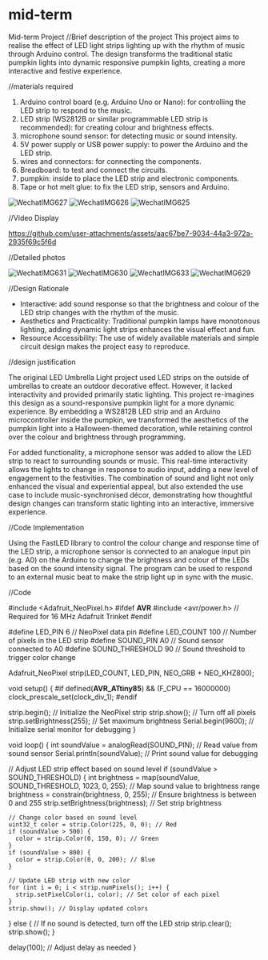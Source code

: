 # mid-term

Mid-term Project
//Brief description of the project
This project aims to realise the effect of LED light strips lighting up with the rhythm of music through Arduino control. The design transforms the traditional static pumpkin lights into dynamic responsive pumpkin lights, creating a more interactive and festive experience.

//materials required
 1. Arduino control board (e.g. Arduino Uno or Nano): for controlling the LED strip to respond to the music.
 2. LED strip (WS2812B or similar programmable LED strip is recommended): for creating colour and brightness effects.
 3. microphone sound sensor: for detecting music or sound intensity.
 4. 5V power supply or USB power supply: to power the Arduino and the LED strip.
 5. wires and connectors: for connecting the components.
 6. Breadboard: to test and connect the circuits.
 7. pumpkin: inside to place the LED strip and electronic components.
 8. Tape or hot melt glue: to fix the LED strip, sensors and Arduino.

![WechatIMG627](https://github.com/user-attachments/assets/ad073ce2-47fc-4a77-808e-ac17044b296c)
![WechatIMG626](https://github.com/user-attachments/assets/36fb3eeb-3978-468a-a608-6ce886a414d0)
![WechatIMG625](https://github.com/user-attachments/assets/bdbf3714-6fdd-4ead-a31d-72833c22e58e)


//Video Display

https://github.com/user-attachments/assets/aac67be7-9034-44a3-972a-2935f69c5f6d


//Detailed photos

![WechatIMG631](https://github.com/user-attachments/assets/7c582a16-9b54-44dc-b37c-b3ba73bff21a)
![WechatIMG630](https://github.com/user-attachments/assets/eb70965c-d752-4608-b290-865474e3a40e)
![WechatIMG633](https://github.com/user-attachments/assets/a3c1bf8e-79e3-4c81-983f-0e91a68f0e30)
![WechatIMG629](https://github.com/user-attachments/assets/a5a4ab85-354f-4e3f-a3ce-42d40fd957f3)


//Design Rationale

 - Interactive: add sound response so that the brightness and colour of the LED strip changes with the rhythm of the music.
 - Aesthetics and Practicality: Traditional pumpkin lamps have monotonous lighting, adding dynamic light strips enhances the visual effect and fun.
 - Resource Accessibility: The use of widely available materials and simple circuit design makes the project easy to reproduce.



//design justification 

The original LED Umbrella Light project used LED strips on the outside of umbrellas to create an outdoor decorative effect. However, it lacked interactivity and provided primarily static lighting. This project re-imagines this design as a sound-responsive pumpkin light for a more dynamic experience. By embedding a WS2812B LED strip and an Arduino microcontroller inside the pumpkin, we transformed the aesthetics of the pumpkin light into a Halloween-themed decoration, while retaining control over the colour and brightness through programming.

For added functionality, a microphone sensor was added to allow the LED strip to react to surrounding sounds or music. This real-time interactivity allows the lights to change in response to audio input, adding a new level of engagement to the festivities. The combination of sound and light not only enhanced the visual and experiential appeal, but also extended the use case to include music-synchronised décor, demonstrating how thoughtful design changes can transform static lighting into an interactive, immersive experience.



//Code Implementation

Using the FastLED library to control the colour change and response time of the LED strip, a microphone sensor is connected to an analogue input pin (e.g. A0) on the Arduino to change the brightness and colour of the LEDs based on the sound intensity signal. The program can be used to respond to an external music beat to make the strip light up in sync with the music.

//Code

#include <Adafruit_NeoPixel.h>
#ifdef __AVR__
 #include <avr/power.h> // Required for 16 MHz Adafruit Trinket
#endif

#define LED_PIN    6         // NeoPixel data pin
#define LED_COUNT 100        // Number of pixels in the LED strip
#define SOUND_PIN  A0        // Sound sensor connected to A0
#define SOUND_THRESHOLD 90   // Sound threshold to trigger color change

Adafruit_NeoPixel strip(LED_COUNT, LED_PIN, NEO_GRB + NEO_KHZ800);

void setup() {
  #if defined(__AVR_ATtiny85__) && (F_CPU == 16000000)
    clock_prescale_set(clock_div_1);
  #endif
  
  strip.begin();                // Initialize the NeoPixel strip
  strip.show();                 // Turn off all pixels
  strip.setBrightness(255);     // Set maximum brightness
  Serial.begin(9600);           // Initialize serial monitor for debugging
}

void loop() {
  int soundValue = analogRead(SOUND_PIN); // Read value from sound sensor
  Serial.println(soundValue);             // Print sound value for debugging
  
  // Adjust LED strip effect based on sound level
  if (soundValue > SOUND_THRESHOLD) {
    int brightness = map(soundValue, SOUND_THRESHOLD, 1023, 0, 255); // Map sound value to brightness range
    brightness = constrain(brightness, 0, 255); // Ensure brightness is between 0 and 255
    strip.setBrightness(brightness); // Set strip brightness

    // Change color based on sound level
    uint32_t color = strip.Color(225, 0, 0); // Red
    if (soundValue > 500) {
      color = strip.Color(0, 150, 0); // Green
    }
    if (soundValue > 800) {
      color = strip.Color(0, 0, 200); // Blue
    }

    // Update LED strip with new color
    for (int i = 0; i < strip.numPixels(); i++) {
      strip.setPixelColor(i, color); // Set color of each pixel
    }
    strip.show(); // Display updated colors
  } else {
    // If no sound is detected, turn off the LED strip
    strip.clear();
    strip.show();
  }

  delay(100); // Adjust delay as needed
}





